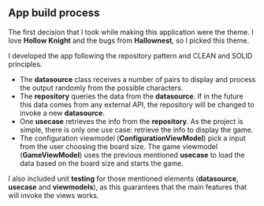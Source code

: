 ## App build process

The first decision that I took while making this application were the theme. I love **Hollow Knight** and the bugs from **Hallownest**, so I picked this theme.

I developed the app following the repository pattern and CLEAN and SOLID principles. 
 - The **datasource** class receives a number of pairs to display and process the output randomly from the possible characters.
 - The **repository** queries the data from the **datasource**. If in the future this data comes from any external API, the repository will be changed to invoke a new **datasource**.
 - One **usecase** retrieves the info from the **repository**. As the project is simple, there is only one use case: retrieve the info to display the game.
 - The configuration viewmodel (**ConfigurationViewModel**) pick a input from the user choosing the board size. The game viewmodel (**GameViewModel**) uses the previous mentioned **usecase** to load the data based on the board size and starts the game. 

I also included unit **testing** for those mentioned elements (**datasource**, **usecase** and **viewmodels**), as this guarantees that the main features that will invoke the views works.

